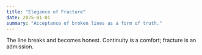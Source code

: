 ```yaml
---
title: "Elegance of Fracture"
date: 2025-01-01
summary: "Acceptance of broken lines as a form of truth."
---
```


The line breaks and becomes honest. Continuity is a comfort; fracture is an admission.

